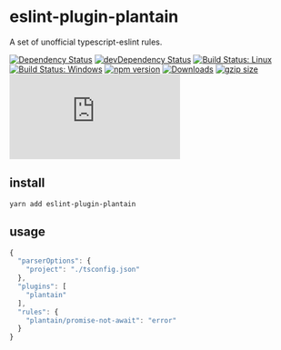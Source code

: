 # eslint-plugin-plantain

A set of unofficial typescript-eslint rules.

[![Dependency Status](https://david-dm.org/plantain-00/eslint-plugin-plantain.svg)](https://david-dm.org/plantain-00/eslint-plugin-plantain)
[![devDependency Status](https://david-dm.org/plantain-00/eslint-plugin-plantain/dev-status.svg)](https://david-dm.org/plantain-00/eslint-plugin-plantain#info=devDependencies)
[![Build Status: Linux](https://travis-ci.org/plantain-00/eslint-plugin-plantain.svg?branch=master)](https://travis-ci.org/plantain-00/eslint-plugin-plantain)
[![Build Status: Windows](https://ci.appveyor.com/api/projects/status/github/plantain-00/eslint-plugin-plantain?branch=master&svg=true)](https://ci.appveyor.com/project/plantain-00/eslint-plugin-plantain/branch/master)
[![npm version](https://badge.fury.io/js/eslint-plugin-plantain.svg)](https://badge.fury.io/js/eslint-plugin-plantain)
[![Downloads](https://img.shields.io/npm/dm/eslint-plugin-plantain.svg)](https://www.npmjs.com/package/eslint-plugin-plantain)
[![gzip size](https://img.badgesize.io/https://unpkg.com/eslint-plugin-plantain?compression=gzip)](https://unpkg.com/eslint-plugin-plantain)
[![type-coverage](https://img.shields.io/badge/dynamic/json.svg?label=type-coverage&prefix=%E2%89%A5&suffix=%&query=$.typeCoverage.atLeast&uri=https%3A%2F%2Fraw.githubusercontent.com%2Fplantain-00%2Feslint-plugin-plantain%2Fmaster%2Fpackage.json)](https://github.com/plantain-00/eslint-plugin-plantain)

## install

`yarn add eslint-plugin-plantain`

## usage

```js
{
  "parserOptions": {
    "project": "./tsconfig.json"
  },
  "plugins": [
    "plantain"
  ],
  "rules": {
    "plantain/promise-not-await": "error"
  }
}
```
